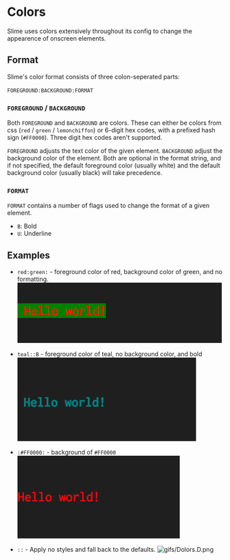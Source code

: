# Colors

Slime uses colors extensively throughout its config to change the appearence of onscreen elements.

## Format

Slime's color format consists of three colon-seperated parts:

`FOREGROUND:BACKGROUND:FORMAT`

### `FOREGROUND` / `BACKGROUND`

Both `FOREGROUND` and `BACKGROUND` are colors. These can either be colors from css (`red` / `green`
/ `lemonchiffon`) or 6-digit hex codes, with a prefixed hash sign (`#FF0000`). Three digit hex codes
aren't supported.

`FOREGROUND` adjusts the text color of the given element. `BACKGROUND` adjust the background color
of the element. Both are optional in the format string, and if not specified, the default foreground
color (usually white) and the default background color (usually black) will take precedence.

### `FORMAT`

`FORMAT` contains a number of flags used to change the format of a given element.

- `B`: Bold
- `U`: Underline

## Examples

- `red:green:` - foreground color of red, background color of green, and no formatting.
![gifs/Colors.A.png](gifs/Colors.A.png)

- `teal::B` - foreground color of teal, no background color, and bold 
![gifs/Colors.B.png](gifs/Colors.B.png)

- `:#FF0000:` - background of `#FF0000`
![gifs/Colors.C.png](gifs/Colors.C.png)

- `::` - Apply no styles and fall back to the defaults.
![gifs/Dolors.D.png](gifs/Dolors.D.png)
